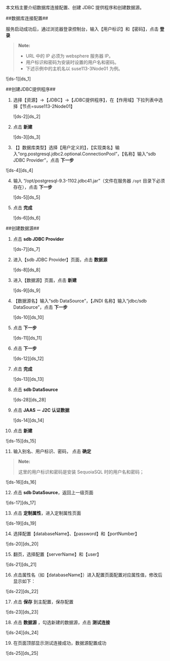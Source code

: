 本文档主要介绍数据库连接配置、创建 JDBC 提供程序和创建数据源。

##数据库连接配置##

服务启动成功后，通过浏览器登录控制台，输入【用户标识】和【密码】，点击 **登录**

   > **Note:**  
   >
   > - URL 中的 IP 必须为 websphere 服务器 IP。  
   > - 用户标识和密码为安装时设置的用户名和密码。   
   > - 下述示例中的主机名以 suse113-3Node01 为例。

   ![ds-1][ds_1]

##创建JDBC提供程序##

1. 选择【资源】->【JDBC】->【JDBC提供程序】，在【作用域】下拉列表中选择【节点=suse113-2Node01】

   ![ds-2][ds_2]

2. 点击 **新建**

   ![ds-3][ds_3]

3.  【】数据库类型】选择【用户定义的】，【实现类名】输入“org.postgresql.jdbc2.optional.ConnectionPool”，【名称】输入“sdb JDBC Provider”，点击 **下一步**

   ![ds-4][ds_4]

4. 输入 “/opt/postgresql-9.3-1102.jdbc41.jar”（文件在服务器 `/opt` 目录下必须存在），点击 **下一步**

   ![ds-5][ds_5]

5. 点击 **完成**

   ![ds-6][ds_6]

##创建数据源##

1. 点击 **sdb JDBC Provider**

   ![ds-7][ds_7]

2. 进入【sdb JDBC Provider】页面，点击 **数据源**

   ![ds-8][ds_8]

3. 进入【数据源】页面，点击 **新建**

   ![ds-9][ds_9]

4. 【数据源名】输入“sdb DataSource”，【JNDI 名称】输入“jdbc/sdb DataSource”，点击 **下一步**

   ![ds-10][ds_10]

5. 点击 **下一步**

   ![ds-11][ds_11]

6. 点击 **下一步**

   ![ds-12][ds_12]

7. 点击 **完成**

   ![ds-13][ds_13]

8. 点击 **sdb DataSource**

   ![ds-28][ds_28]

9. 点击 **JAAS － J2C 认证数据**

   ![ds-14][ds_14]

10. 点击 **新建**

   ![ds-15][ds_15]

11. 输入别名、用户标识、密码， 点击 **确定**  

   > **Note:**  
   >
   > 这里的用户标识和密码是安装 SequoiaSQL 时的用户名和密码；   

   ![ds-16][ds_16]

12. 点击 **sdb DataSource**，返回上一级页面

   ![ds-17][ds_17]

13. 点击 **定制属性**，进入定制属性页面

   ![ds-19][ds_19]

14. 选择配置【databaseName】、【password】和【portNumber】

   ![ds-20][ds_20]

15. 翻页，选择配置【serverName】和【user】

   ![ds-21][ds_21]

16. 点击属性名（如【databaseName】）进入配置页面配置对应属性值，修改后显示如下：

   ![ds-22][ds_22]

17. 点击 **保存** 到主配置，保存配置

   ![ds-23][ds_23]

18. 点击 **数据源** ，勾选新建的数据源，点击 **测试连接**

   ![ds-24][ds_24]

19. 在页面顶部显示测试连接成功，数据源配置成功

   ![ds-25][ds_25]


[^_^]:
     本文使用的所有引用和链接
[ds_1]:images/Manual/Webserverapp/Websphere/ds_1.jpg
[ds_2]:images/Manual/Webserverapp/Websphere/ds_2.jpg
[ds_3]:images/Manual/Webserverapp/Websphere/ds_3.jpg
[ds_4]:images/Manual/Webserverapp/Websphere/ds_4.jpg
[ds_5]:images/Manual/Webserverapp/Websphere/ds_5.jpg
[ds_6]:images/Manual/Webserverapp/Websphere/ds_6.jpg
[ds_7]:images/Manual/Webserverapp/Websphere/ds_7.jpg
[ds_8]:images/Manual/Webserverapp/Websphere/ds_8.jpg
[ds_9]:images/Manual/Webserverapp/Websphere/ds_9.jpg
[ds_10]:images/Manual/Webserverapp/Websphere/ds_10.jpg
[ds_11]:images/Manual/Webserverapp/Websphere/ds_11.jpg
[ds_12]:images/Manual/Webserverapp/Websphere/ds_12.jpg
[ds_13]:images/Manual/Webserverapp/Websphere/ds_13.jpg
[ds_28]:images/Manual/Webserverapp/Websphere/ds_28.jpg
[ds_14]:images/Manual/Webserverapp/Websphere/ds_14.jpg
[ds_15]:images/Manual/Webserverapp/Websphere/ds_15.jpg
[ds_16]:images/Manual/Webserverapp/Websphere/ds_16.jpg
[ds_17]:images/Manual/Webserverapp/Websphere/ds_17.jpg
[ds_19]:images/Manual/Webserverapp/Websphere/ds_19.jpg
[ds_20]:images/Manual/Webserverapp/Websphere/ds_20.jpg
[ds_21]:images/Manual/Webserverapp/Websphere/ds_21.jpg
[ds_22]:images/Manual/Webserverapp/Websphere/ds_22.jpg
[ds_23]:images/Manual/Webserverapp/Websphere/ds_23.jpg
[ds_24]:images/Manual/Webserverapp/Websphere/ds_24.jpg
[ds_25]:images/Manual/Webserverapp/Websphere/ds_25.jpg

